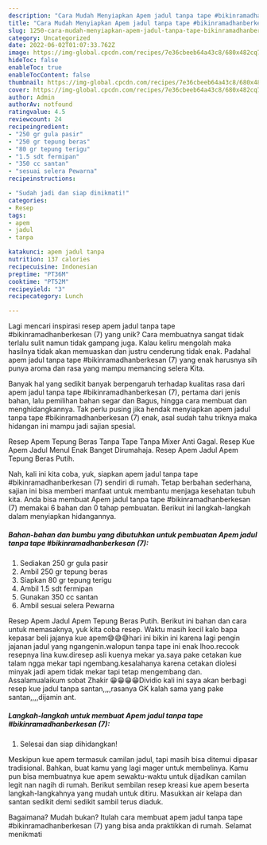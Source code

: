 ```yaml
---
description: "Cara Mudah Menyiapkan Apem jadul tanpa tape #bikinramadhanberkesan (7) yang Lezat Sekali"
title: "Cara Mudah Menyiapkan Apem jadul tanpa tape #bikinramadhanberkesan (7) yang Lezat Sekali"
slug: 1250-cara-mudah-menyiapkan-apem-jadul-tanpa-tape-bikinramadhanberkesan-7-yang-lezat-sekali
category: Uncategorized
date: 2022-06-02T01:07:33.762Z
image: https://img-global.cpcdn.com/recipes/7e36cbeeb64a43c8/680x482cq70/apem-jadul-tanpa-tape-bikinramadhanberkesan-7-foto-resep-utama.jpg
hideToc: false
enableToc: true
enableTocContent: false
thumbnail: https://img-global.cpcdn.com/recipes/7e36cbeeb64a43c8/680x482cq70/apem-jadul-tanpa-tape-bikinramadhanberkesan-7-foto-resep-utama.jpg
cover: https://img-global.cpcdn.com/recipes/7e36cbeeb64a43c8/680x482cq70/apem-jadul-tanpa-tape-bikinramadhanberkesan-7-foto-resep-utama.jpg
author: Admin
authorAv: notfound
ratingvalue: 4.5
reviewcount: 24
recipeingredient:
- "250 gr gula pasir"
- "250 gr tepung beras"
- "80 gr tepung terigu"
- "1.5 sdt fermipan"
- "350 cc santan"
- "sesuai selera Pewarna"
recipeinstructions:

- "Sudah jadi dan siap dinikmati!"
categories:
- Resep
tags:
- apem
- jadul
- tanpa

katakunci: apem jadul tanpa 
nutrition: 137 calories
recipecuisine: Indonesian
preptime: "PT36M"
cooktime: "PT52M"
recipeyield: "3"
recipecategory: Lunch

---
```





Lagi mencari inspirasi resep apem jadul tanpa tape #bikinramadhanberkesan (7) yang unik? Cara membuatnya sangat tidak terlalu sulit namun tidak gampang juga. Kalau keliru mengolah maka hasilnya tidak akan memuaskan dan justru cenderung tidak enak. Padahal apem jadul tanpa tape #bikinramadhanberkesan (7) yang enak harusnya sih punya aroma dan rasa yang mampu memancing selera Kita.





Banyak hal yang sedikit banyak berpengaruh terhadap kualitas rasa dari apem jadul tanpa tape #bikinramadhanberkesan (7), pertama dari jenis bahan, lalu pemilihan bahan segar dan Bagus, hingga cara membuat dan menghidangkannya. Tak perlu pusing jika hendak menyiapkan apem jadul tanpa tape #bikinramadhanberkesan (7) enak,      asal sudah tahu triknya maka hidangan ini mampu jadi sajian spesial.














Resep Apem Tepung Beras Tanpa Tape Tanpa Mixer Anti Gagal. Resep Kue Apem Jadul Menul Enak Banget Dirumahaja. Resep Apem Jadul Apem Tepung Beras Putih.






Nah, kali ini kita coba, yuk, siapkan apem jadul tanpa tape #bikinramadhanberkesan (7) sendiri di rumah. Tetap berbahan sederhana, sajian ini bisa memberi manfaat untuk membantu menjaga kesehatan tubuh kita. Anda bisa membuat Apem jadul tanpa tape #bikinramadhanberkesan (7) memakai 6 bahan dan 0 tahap pembuatan. Berikut ini langkah-langkah dalam menyiapkan hidangannya.

<!--inarticleads1-->

##### Bahan-bahan dan bumbu yang dibutuhkan untuk pembuatan Apem jadul tanpa tape #bikinramadhanberkesan (7):

1. Sediakan 250 gr gula pasir
1. Ambil 250 gr tepung beras
1. Siapkan 80 gr tepung terigu
1. Ambil 1.5 sdt fermipan
1. Gunakan 350 cc santan
1. Ambil sesuai selera Pewarna


Resep Apem Jadul Apem Tepung Beras Putih. Berikut ini bahan dan cara untuk memasaknya, yuk kita coba resep. Waktu masih kecil kalo bapa kepasar beli jajanya kue apem😅😅😅hari ini bikin ini karena lagi pengin jajanan jadul yang ngangenin.walopun tanpa tape ini enak lhoo.recook resepnya lina kuw.diresep asli kuenya mekar ya.saya pake cetakan kue talam ngga mekar tapi ngembang.kesalahanya karena cetakan diolesi minyak jadi apem tidak mekar tapi tetap mengembang dan. Assalamualaikum sobat Zhakir 😁😁😁😁Dividio kali ini saya akan berbagi resep kue jadul tanpa santan,,,,rasanya GK kalah sama yang pake santan,,,,dijamin ant. 

<!--inarticleads2-->

##### Langkah-langkah untuk membuat Apem jadul tanpa tape #bikinramadhanberkesan (7):


1. Selesai dan siap dihidangkan!

Meskipun kue apem termasuk camilan jadul, tapi masih bisa ditemui dipasar tradisional. Bahkan, buat kamu yang lagi mager untuk membelinya. Kamu pun bisa membuatnya kue apem sewaktu-waktu untuk dijadikan camilan legit nan nagih di rumah. Berikut sembilan resep kreasi kue apem beserta langkah-langkahnya yang mudah untuk ditiru. Masukkan air kelapa dan santan sedikit demi sedikit sambil terus diaduk. 

Bagaimana? Mudah bukan? Itulah cara membuat apem jadul tanpa tape #bikinramadhanberkesan (7) yang bisa anda praktikkan di rumah. Selamat menikmati
